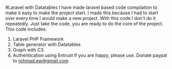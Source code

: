 #Laravel with Datatables
I have made laravel based code compilation to make it easy to make the project start. I made this because I had to start over every time I would make a new project. With this code I don't do it repeatedly. Just take the code, you are ready to do the core of the project.
This code includes:
1. Laravel PHP Framework
2. Table generator with Datatables
3. Graph with C3
4. Authentication using Entrust
If you are happy, please use.
Donate paypal to rohmad.ew@gmail.com